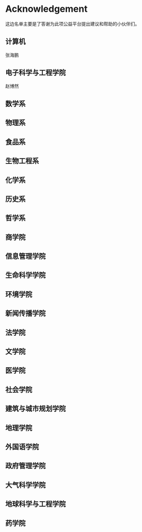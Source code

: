 # Acknowledgement
  这边名单主要是了答谢为此项公益平台提出建议和帮助的小伙伴们。

## 计算机
  张海鹏
  
## 电子科学与工程学院
  赵博然
## 数学系

## 物理系

## 食品系

## 生物工程系

## 化学系


## 历史系

## 哲学系

## 商学院

## 信息管理学院

## 生命科学学院
## 环境学院
## 新闻传播学院
## 法学院
## 文学院
## 医学院
## 社会学院
## 建筑与城市规划学院
## 地理学院
## 外国语学院
## 政府管理学院
## 大气科学学院
## 地球科学与工程学院
## 药学院
   
